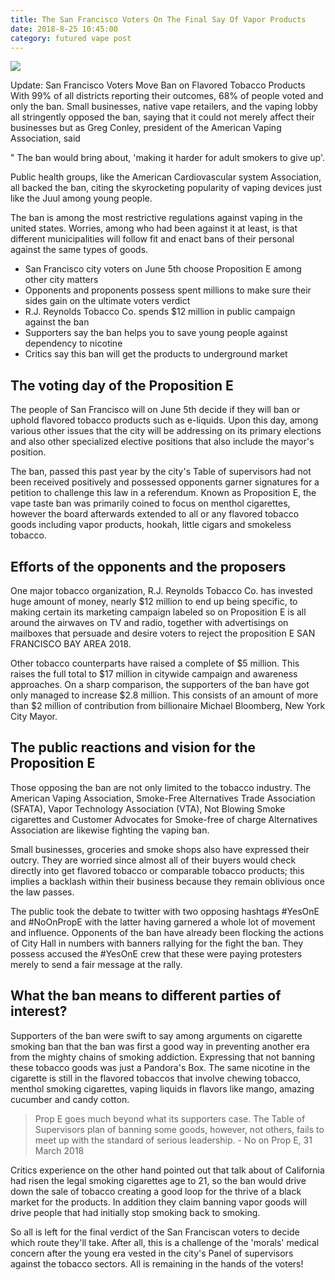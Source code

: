 ```yaml
---
title: The San Francisco Voters On The Final Say Of Vapor Products
date: 2018-8-25 10:45:00
category: futured vape post
---
```


![](/images/2.jpg)

Update: San Francisco Voters Move Ban on Flavored Tobacco Products
With 99% of all districts reporting their outcomes, 68% of people voted and only the ban.
Small businesses, native vape retailers, and the vaping lobby all stringently opposed the ban, saying that it could not merely affect their businesses but as Greg Conley, president of the American Vaping Association, said

<!-- more -->

" The ban would bring about, 'making it harder for adult smokers to give up'.

Public health groups, like the American Cardiovascular system Association, all backed the ban, citing the skyrocketing popularity of vaping devices just like the Juul among young people.

The ban is among the most restrictive regulations against vaping in the united states. Worries, among who had been against it at least, is that different municipalities will follow fit and enact bans of their personal against the same types of goods.

 - San Francisco city voters on June 5th choose Proposition E among other city matters
 - Opponents and proponents possess spent millions to make sure their sides gain on the ultimate voters verdict
 - R.J. Reynolds Tobacco Co. spends $12 million in public campaign against the ban
 - Supporters say the ban helps you to save young people against dependency to nicotine
 - Critics say this ban will get the products to underground market

## The voting day of the Proposition E

The people of San Francisco will on June 5th decide if they will ban or uphold flavored tobacco products such as e-liquids. Upon this day, among various other issues that the city will be addressing on its primary elections and also other specialized elective positions that also include the mayor's position.

The ban, passed this past year by the city's Table of supervisors had not been received positively and possessed opponents garner signatures for a petition to challenge this law in a referendum.  Known as Proposition E, the vape taste ban was primarily coined to focus on menthol cigarettes, however the board afterwards extended to all or any flavored tobacco goods including vapor products, hookah, little cigars and smokeless tobacco.

## Efforts of the opponents and the proposers

One major tobacco organization, R.J. Reynolds Tobacco Co. has invested huge amount of money, nearly $12 million to end up being specific, to making certain its marketing campaign labeled so on Proposition E is all around the airwaves on TV and radio, together with advertisings on mailboxes that persuade and desire voters to reject the proposition E SAN FRANCISCO BAY AREA 2018.

Other tobacco counterparts have raised a complete of $5 million. This raises the full total to $17 million in citywide campaign and awareness approaches. On a sharp comparison, the supporters of the ban have got only managed to increase $2.8 million. This consists of an amount of more than $2 million of contribution from billionaire Michael Bloomberg, New York City Mayor.

## The public reactions and vision for the Proposition E

Those opposing the ban are not only limited to the tobacco industry. The American Vaping Association, Smoke-Free Alternatives Trade Association (SFATA), Vapor Technology Association (VTA), Not Blowing Smoke cigarettes and Customer Advocates for Smoke-free of charge Alternatives Association are likewise fighting the vaping ban.

Small businesses, groceries and smoke shops also have expressed their outcry. They are worried since almost all of their buyers would check directly into get flavored tobacco or comparable tobacco products; this implies a backlash within their business because they remain oblivious once the law passes.

The public took the debate to twitter with two opposing hashtags #YesOnE and #NoOnPropE with the latter having garnered a whole lot of movement and influence.  Opponents of the ban have already been flocking the actions of City Hall in numbers with banners rallying for the fight the ban. They possess accused the #YesOnE crew that these were paying protesters merely to send a fair message at the rally.

## What the ban means to different parties of interest?

Supporters of the ban were swift to say among arguments on cigarette smoking ban that the ban was first a good way in preventing another era from the mighty chains of smoking addiction. Expressing that not banning these tobacco goods was just a Pandora's Box. The same nicotine in the cigarette is still in the flavored tobaccos that involve chewing tobacco, menthol smoking cigarettes, vaping liquids in flavors like mango, amazing cucumber and candy cotton.

<blockquote>
Prop E goes much beyond what its supporters case. The Table of Supervisors plan of banning some goods, however, not others, fails to meet up with the standard of serious leadership.
- No on Prop E, 31 March 2018
</blockquote>

Critics experience on the other hand pointed out that talk about of California had risen the legal smoking cigarettes age to 21, so the ban would drive down the sale of tobacco creating a good loop for the thrive of a black market for the products. In addition they claim banning vapor goods will drive people that had initially stop smoking back to smoking.

So all is left for the final verdict of the San Franciscan voters to decide which route they'll take. After all, this is a challenge of the 'morals' medical concern after the young era vested in the city's Panel of supervisors against the tobacco sectors. All is remaining in the hands of the voters!
